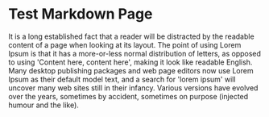 # Test Markdown Page

It is a long established fact that a reader will be distracted by the readable
content of a page when looking at its layout.
The point of using Lorem Ipsum is that it has a more-or-less normal
distribution of letters, as opposed to using 'Content here, content here',
making it look like readable English. Many desktop publishing packages and
web page editors now use Lorem Ipsum as their default model text, and a search
for 'lorem ipsum' will uncover many web sites still in their infancy.
Various versions have evolved over the years, sometimes by accident, sometimes
on purpose (injected humour and the like).
